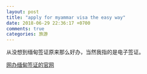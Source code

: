 ```yaml
---
layout: post
title: "apply for myammar visa the easy way"
date: 2018-06-29 22:36:17 +0700
comments: true
categories: 旅游
---
```


从没想到缅甸签证原来那么好办，当然我指的是电子签证。

[网办缅甸签证的官网](https://evisa.moip.gov.mm/index.aspx)




